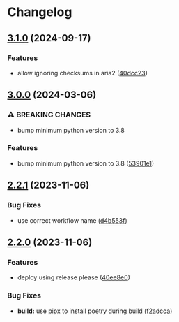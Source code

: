# Changelog

## [3.1.0](https://github.com/AnthonyPorthouse/ocrdownloader2/compare/v3.0.0...v3.1.0) (2024-09-17)


### Features

* allow ignoring checksums in aria2 ([40dcc23](https://github.com/AnthonyPorthouse/ocrdownloader2/commit/40dcc2312cb9cd615a6350bfcb62787c15714251))

## [3.0.0](https://github.com/AnthonyPorthouse/ocrdownloader2/compare/v2.2.1...v3.0.0) (2024-03-06)


### ⚠ BREAKING CHANGES

* bump minimum python version to 3.8

### Features

* bump minimum python version to 3.8 ([53901e1](https://github.com/AnthonyPorthouse/ocrdownloader2/commit/53901e1eb7fbef8dcef34599c5613caac86307d4))

## [2.2.1](https://github.com/AnthonyPorthouse/ocrdownloader2/compare/v2.2.0...v2.2.1) (2023-11-06)


### Bug Fixes

* use correct workflow name ([d4b553f](https://github.com/AnthonyPorthouse/ocrdownloader2/commit/d4b553f799f9057bf2a2df6b430d19195ceb4d46))

## [2.2.0](https://github.com/AnthonyPorthouse/ocrdownloader2/compare/v2.1.0...v2.2.0) (2023-11-06)


### Features

* deploy using release please ([40ee8e0](https://github.com/AnthonyPorthouse/ocrdownloader2/commit/40ee8e0241a8b0e14450c609faa6ff8faeb1f19f))


### Bug Fixes

* **build:** use pipx to install poetry during build ([f2adcca](https://github.com/AnthonyPorthouse/ocrdownloader2/commit/f2adcca70181d7fd9841f3de3f894a6491e66bfb))
